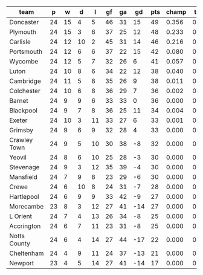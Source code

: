 |     team     | p  | w  | d  | l  | gf | ga | gd  | pts | champ | top2  | top3  | top4  |  5-7  | bot4  | bot3  | bot2  |
|--------------|----|----|----|----|----|----|-----|-----|-------|-------|-------|-------|-------|-------|-------|-------|
| Doncaster    | 24 | 15 |  4 |  5 | 46 | 31 |  15 |  49 | 0.356 | 0.582 | 0.739 | 0.848 | 0.131 | 0.000 | 0.000 | 0.000|
| Plymouth     | 24 | 15 |  3 |  6 | 37 | 25 |  12 |  48 | 0.233 | 0.458 | 0.631 | 0.768 | 0.190 | 0.000 | 0.000 | 0.000|
| Carlisle     | 24 | 12 | 10 |  2 | 45 | 31 |  14 |  46 | 0.216 | 0.425 | 0.599 | 0.740 | 0.210 | 0.000 | 0.000 | 0.000|
| Portsmouth   | 24 | 12 |  6 |  6 | 37 | 22 |  15 |  42 | 0.080 | 0.204 | 0.360 | 0.513 | 0.352 | 0.000 | 0.000 | 0.000|
| Wycombe      | 24 | 12 |  5 |  7 | 32 | 26 |   6 |  41 | 0.057 | 0.147 | 0.273 | 0.420 | 0.386 | 0.000 | 0.000 | 0.000|
| Luton        | 24 | 10 |  8 |  6 | 34 | 22 |  12 |  38 | 0.040 | 0.112 | 0.216 | 0.349 | 0.402 | 0.000 | 0.000 | 0.000|
| Cambridge    | 24 | 11 |  5 |  8 | 35 | 26 |   9 |  38 | 0.011 | 0.039 | 0.089 | 0.158 | 0.359 | 0.001 | 0.000 | 0.000|
| Colchester   | 24 | 10 |  6 |  8 | 36 | 29 |   7 |  36 | 0.002 | 0.010 | 0.024 | 0.051 | 0.214 | 0.002 | 0.000 | 0.000|
| Barnet       | 24 |  9 |  9 |  6 | 33 | 33 |   0 |  36 | 0.000 | 0.002 | 0.008 | 0.020 | 0.121 | 0.008 | 0.003 | 0.001|
| Blackpool    | 24 |  9 |  7 |  8 | 36 | 25 |  11 |  34 | 0.004 | 0.015 | 0.041 | 0.088 | 0.292 | 0.001 | 0.000 | 0.000|
| Exeter       | 24 | 10 |  3 | 11 | 33 | 27 |   6 |  33 | 0.001 | 0.004 | 0.011 | 0.026 | 0.136 | 0.007 | 0.003 | 0.001|
| Grimsby      | 24 |  9 |  6 |  9 | 32 | 28 |   4 |  33 | 0.000 | 0.002 | 0.005 | 0.011 | 0.093 | 0.015 | 0.006 | 0.002|
| Crawley Town | 24 |  9 |  5 | 10 | 30 | 38 |  -8 |  32 | 0.000 | 0.000 | 0.001 | 0.003 | 0.031 | 0.057 | 0.028 | 0.012|
| Yeovil       | 24 |  8 |  6 | 10 | 25 | 28 |  -3 |  30 | 0.000 | 0.000 | 0.000 | 0.001 | 0.021 | 0.069 | 0.035 | 0.015|
| Stevenage    | 24 |  9 |  3 | 12 | 35 | 39 |  -4 |  30 | 0.000 | 0.000 | 0.001 | 0.003 | 0.032 | 0.053 | 0.028 | 0.011|
| Mansfield    | 24 |  7 |  9 |  8 | 23 | 29 |  -6 |  30 | 0.000 | 0.000 | 0.000 | 0.001 | 0.014 | 0.113 | 0.061 | 0.026|
| Crewe        | 24 |  6 | 10 |  8 | 24 | 31 |  -7 |  28 | 0.000 | 0.000 | 0.000 | 0.000 | 0.005 | 0.198 | 0.119 | 0.057|
| Hartlepool   | 24 |  6 |  9 |  9 | 33 | 42 |  -9 |  27 | 0.000 | 0.000 | 0.000 | 0.000 | 0.003 | 0.315 | 0.205 | 0.109|
| Morecambe    | 23 |  8 |  3 | 12 | 27 | 41 | -14 |  27 | 0.000 | 0.000 | 0.000 | 0.000 | 0.004 | 0.261 | 0.169 | 0.089|
| L Orient     | 24 |  7 |  4 | 13 | 26 | 34 |  -8 |  25 | 0.000 | 0.000 | 0.000 | 0.000 | 0.000 | 0.436 | 0.304 | 0.177|
| Accrington   | 24 |  6 |  7 | 11 | 23 | 31 |  -8 |  25 | 0.000 | 0.000 | 0.000 | 0.000 | 0.003 | 0.235 | 0.145 | 0.077|
| Notts County | 24 |  6 |  4 | 14 | 27 | 44 | -17 |  22 | 0.000 | 0.000 | 0.000 | 0.000 | 0.000 | 0.719 | 0.598 | 0.433|
| Cheltenham   | 24 |  4 |  9 | 11 | 24 | 37 | -13 |  21 | 0.000 | 0.000 | 0.000 | 0.000 | 0.000 | 0.694 | 0.569 | 0.407|
| Newport      | 23 |  4 |  5 | 14 | 27 | 41 | -14 |  17 | 0.000 | 0.000 | 0.000 | 0.000 | 0.000 | 0.816 | 0.726 | 0.583|

